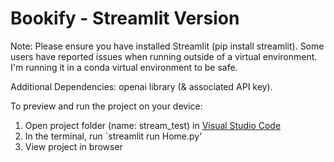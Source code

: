 
  # Bookify - Streamlit Version 

  Note: Please ensure you have installed Streamlit (pip install streamlit). Some users have reported issues when running outside of a virtual environment. I'm running it in a conda virtual 
        environment to be safe.  

  Additional Dependencies: openai library (& associated API key).

  To preview and run the project on your device:
  1) Open project folder (name: stream_test) in <a href="https://code.visualstudio.com/download">Visual Studio Code</a>
  2) In the terminal, run `streamlit run Home.py'
  3) View project in browser
  
